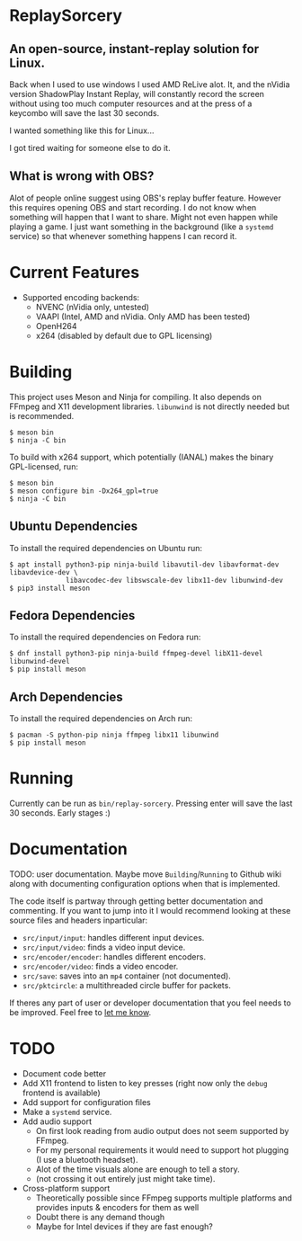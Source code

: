 # ReplaySorcery
## An open-source, instant-replay solution for Linux.
Back when I used to use windows I used AMD ReLive alot. It, and the nVidia version ShadowPlay Instant Replay, will constantly record the screen without using too much computer resources and at the press of a keycombo will save the last 30 seconds.

I wanted something like this for Linux...

I got tired waiting for someone else to do it.

## What is wrong with OBS?
Alot of people online suggest using OBS's replay buffer feature. However this requires opening OBS and start recording. I do not know when something will happen that I want to share. Might not even happen while playing a game. I just want something in the background (like a `systemd` service) so that whenever something happens I can record it.

# Current Features
- Supported encoding backends:
  - NVENC (nVidia only, untested)
  - VAAPI (Intel, AMD and nVidia. Only AMD has been tested)
  - OpenH264
  - x264 (disabled by default due to GPL licensing)

# Building
This project uses Meson and Ninja for compiling. It also depends on FFmpeg and X11 development libraries. `libunwind` is not directly needed but is recommended.
```
$ meson bin
$ ninja -C bin
```

To build with x264 support, which potentially (IANAL) makes the binary GPL-licensed, run:
```
$ meson bin
$ meson configure bin -Dx264_gpl=true
$ ninja -C bin
```

## Ubuntu Dependencies
To install the required dependencies on Ubuntu run:
```
$ apt install python3-pip ninja-build libavutil-dev libavformat-dev libavdevice-dev \
              libavcodec-dev libswscale-dev libx11-dev libunwind-dev
$ pip3 install meson
```

## Fedora Dependencies
To install the required dependencies on Fedora run:
```
$ dnf install python3-pip ninja-build ffmpeg-devel libX11-devel libunwind-devel
$ pip install meson
```

## Arch Dependencies
To install the required dependencies on Arch run:
```
$ pacman -S python-pip ninja ffmpeg libx11 libunwind
$ pip install meson
```

# Running
Currently can be run as `bin/replay-sorcery`. Pressing enter will save the last 30 seconds. Early stages :)

# Documentation
TODO: user documentation. Maybe move `Building`/`Running` to Github wiki along with documenting configuration options when that is implemented.

The code itself is partway through getting better documentation and commenting. If you want to jump into it I would recommend looking at these source files and headers inparticular:
- `src/input/input`: handles different input devices.
- `src/input/video`: finds a video input device.
- `src/encoder/encoder`: handles different encoders.
- `src/encoder/video`: finds a video encoder.
- `src/save`: saves into an `mp4` container (not documented).
- `src/pktcircle`: a multithreaded circle buffer for packets.

If theres any part of user or developer documentation that you feel needs to be improved. Feel free to [let me know](https://github.com/matanui159/ReplaySorcery/issues).

# TODO
- Document code better
- Add X11 frontend to listen to key presses (right now only the `debug` frontend is available)
- Add support for configuration files
- Make a `systemd` service.
- Add audio support
  - On first look reading from audio output does not seem supported by FFmpeg.
  - For my personal requirements it would need to support hot plugging (I use a bluetooth headset).
  - Alot of the time visuals alone are enough to tell a story.
  - (not crossing it out entirely just might take time).
- Cross-platform support
  - Theoretically possible since FFmpeg supports multiple platforms and provides inputs & encoders for them as well
  - Doubt there is any demand though
  - Maybe for Intel devices if they are fast enough?
